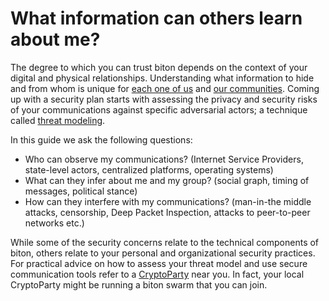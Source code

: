 # What information can others learn about me?

The degree to which you can trust biton depends on the context of your digital and physical relationships. Understanding what information to hide and from whom is unique for [each one of us](https://securityinabox.org/en/guide/secure-communication) and [our communities](https://holistic-security.tacticaltech.org). Coming up with a security plan starts with assessing the privacy and security risks of your communications against specific adversarial actors; a technique called [threat modeling](https://ssd.eff.org/en/module/your-security-plan).

In this guide we ask the following questions:

* Who can observe my communications? (Internet Service Providers, state-level actors, centralized platforms, operating systems)
* What can they infer about me and my group? (social graph, timing of messages, political stance)
* How can they interfere with my communications? (man-in-the middle attacks, censorship, Deep Packet Inspection, attacks to peer-to-peer networks etc.)

While some of the security concerns relate to the technical components of biton, others relate to your personal and organizational security practices. For practical advice on how to assess your threat model and use secure communication tools refer to a [CryptoParty](https://www.cryptoparty.in/) near you. In fact, your local CryptoParty might be running a biton swarm that you can join.
